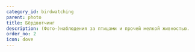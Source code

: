 ```yaml
---
category_id: birdwatching
parent: photo
title: Бёрдвотчинг
description: (Фото-)наблюдения за птицами и прочей мелкой живностью.
order_no: 2
icon: dove
---
```

